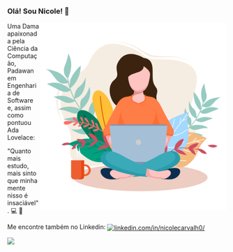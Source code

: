### Olá! Sou Nicole! 👋

<img src="https://github.com/nicolecarvalh0/nicolecarvalh0/blob/main/Imagens/%E2%80%94Pngtree%E2%80%94women%20with%20laptop%20working%20from_5348500.png" width="430" height="430" alt="woman with notebook" align="right">

Uma Dama apaixonada pela Ciência da Computação, Padawan em Engenharia de Software e, assim como pontuou Ada Lovelace: 

"Quanto mais estudo, mais sinto que minha mente nisso é insaciável". :computer: :sparkling_heart:


Me encontre também no Linkedin: <a href="https://linkedin.com/in/nicolecarvalh0/" target="_blank"><img align="center" src="https://content.linkedin.com/content/dam/me/business/en-us/amp/brand-site/v2/bg/LI-Bug.svg.original.svg" alt="linkedin.com/in/nicolecarvalh0/" height="20" width="30" /></a> 


<img src="https://github-readme-stats.vercel.app/api/top-langs/?username=nicolecarvalh0&layout=compact&langs_count=10" align="left">


<!--
**nicolecarvalh0/nicolecarvalh0** is a ✨ _special_ ✨ repository because its `README.md` (this file) appears on your GitHub profile.

Here are some ideas to get you started:
- 🔭 I’m currently working on ...
- 🌱 I’m currently learning ...
- 👯 I’m looking to collaborate on ...
- 🤔 I’m looking for help with ...
- 💬 Ask me about ...
- 😄 Pronouns: ...
- ⚡ Fun fact: ...
-->
